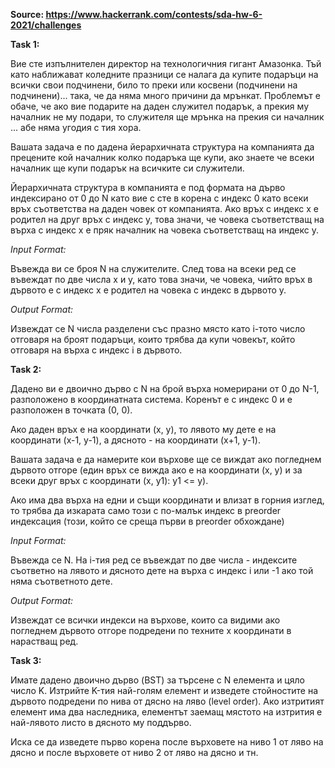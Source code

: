 **Source: https://www.hackerrank.com/contests/sda-hw-6-2021/challenges**

**Task 1:**

Вие сте изпълнителен директор на технологичния гигант Амазонка. Тъй като наближават коледните празници се налага да купите подаръци на всички свои подчинени, било то преки или косвени (подчинени на подчинени)... така, че да няма много причини да мрънкат. Проблемът е обаче, че ако вие подарите на даден служител подарък, а прекия му началник не му подари, то служителя ще мрънка на прекия си началник ... абе няма угодия с тия хора.

Вашата задача е по дадена йерархичната структура на компанията да прецените кой началник колко подаръка ще купи, ако знаете че всеки началник ще купи подарък на всичките си служители.

Йерархичната структура в компанията е под формата на дърво индексирано от 0 до N като вие с сте в корена с индекс 0 като всеки връх съответства на даден човек от компанията. Ако връх с индекс x е родител на друг връх с индекс y, това значи, че човека съответстващ на върха с индекс x e пряк началник на човека съответстващ на индекс y.

*Input Format:*

Въвежда ви се броя N на служителите. След това на всеки ред се въвеждат по две числа x и y, като това значи, че човека, чийто връх в дървото е с индекс x е родител на човека с индекс в дървото y.

*Output Format:*

Извеждат се N числа разделени със празно място като i-тото число отговаря на броят подаръци, които трябва да купи човекът, който отговаря на върха с индекс i в дървото.


**Task 2:**

Дадено ви е двоично дърво с N на брой върха номерирани от 0 до N-1, разположено в координатната система. Коренът е с индекс 0 и е разположен в точката (0, 0).

Ако даден връх е на координати (x, y), то лявото му дете е на координати (x-1, y-1), а дясното - на координати (x+1, y-1).

Вашата задача е да намерите кои върхове ще се виждат ако погледнем дървото отгоре (един връх се вижда ако е на координати (x, y) и за всеки друг връх с координати (x, y1): y1 <= y).

Ако има два върха на едни и същи координати и влизат в горния изглед, то трябва да изкарата само този с по-малък индекс в preorder индексация (този, който се среща първи в preorder обхождане)

*Input Format:*

Въвежда се N. На i-тия ред се въвеждат по две числа - индексите съответно на лявото и дясното дете на върха с индекс i или -1 ако той няма съответното дете.

*Output Format:*

Извеждат се всички индекси на върхове, които са видими ако погледнем дървото отгоре подредени по техните x координати в нарастващ ред.


**Task 3:**

Имате дадено двоично дърво (BST) за търсене с N елемента и цяло число K. Изтрийте K-тия най-голям елемент и изведете стойностите на дървото подредени по нива от дясно на ляво (level order). Ако изтритият елемент има два наследника, елементът заемащ мястото на изтрития е най-лявото листо в дясното му поддърво.

Иска се да изведете първо корена после върховете на ниво 1 от ляво на дясно и после върховете от ниво 2 от ляво на дясно и тн.
